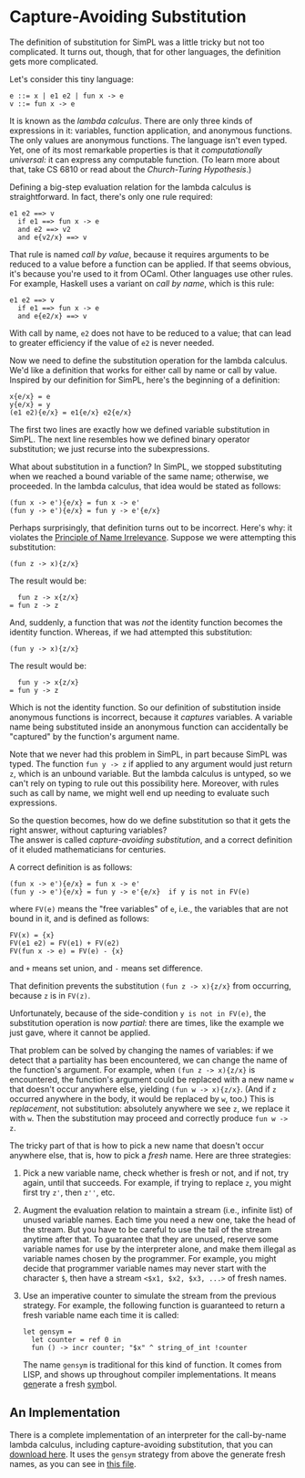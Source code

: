 # Capture-Avoiding Substitution

The definition of substitution for SimPL was a little tricky
but not too complicated. It turns out, though, that for 
other languages, the definition gets more complicated.

Let's consider this tiny language:
```
e ::= x | e1 e2 | fun x -> e
v ::= fun x -> e
```
It is known as the *lambda calculus*.  There are only three kinds of
expressions in it:  variables, function application, and anonymous
functions.  The only values are anonymous functions.  The language isn't
even typed.  Yet, one of its most remarkable properties is that it
*computationally universal:*  it can express any computable function. 
(To learn more about that, take CS 6810 or read about the *Church-Turing
Hypothesis*.)

Defining a big-step evaluation relation for the lambda calculus is
straightforward.  In fact, there's only one rule required:
```
e1 e2 ==> v
  if e1 ==> fun x -> e
  and e2 ==> v2
  and e{v2/x} ==> v
```
That rule is named *call by value*, because it requires arguments
to be reduced to a value before a function can be applied.  If that
seems obvious, it's because you're used to it from OCaml.  Other
languages use other rules.  For example, Haskell uses a variant
on *call by name*, which is this rule:
```
e1 e2 ==> v
  if e1 ==> fun x -> e
  and e{e2/x} ==> v
```
With call by name, `e2` does not have to be reduced to a value;
that can lead to greater efficiency if the value of `e2` is never
needed.  

Now we need to define the substitution operation for the lambda
calculus.  We'd like a definition that works for either call by
name or call by value.  Inspired by our definition for SimPL, here's
the beginning of a definition:
```
x{e/x} = e
y{e/x} = y
(e1 e2){e/x} = e1{e/x} e2{e/x}
```
The first two lines are exactly how we defined variable substitution
in SimPL.  The next line resembles how we defined binary operator
substitution; we just recurse into the subexpressions.

What about substitution in a function?  In SimPL, we stopped
substituting when we reached a bound variable of the same name;
otherwise, we proceeded.  In the lambda calculus, that
idea would be stated as follows:
```
(fun x -> e'){e/x} = fun x -> e'
(fun y -> e'){e/x} = fun y -> e'{e/x}
```
Perhaps surprisingly, that definition turns out to be incorrect.
Here's why:  it violates the [Principle of Name Irrelevance](../basics/scope.html).
Suppose we were attempting this substitution:
```
(fun z -> x){z/x}
```
The result would be:
```
  fun z -> x{z/x}
= fun z -> z
```
And, suddenly, a function that was *not* the identity function
becomes the identity function.  Whereas, if we had attempted
this substitution:
```
(fun y -> x){z/x}
```
The result would be:
```
  fun y -> x{z/x}
= fun y -> z
```
Which is not the identity function.  So our definition of
substitution inside anonymous functions is incorrect, because
it *captures* variables.  A variable name being substituted
inside an anonymous function can accidentally be "captured"
by the function's argument name.

Note that we never had this problem in SimPL, in part because SimPL
was typed.  The function `fun y -> z` if applied to any argument
would just return `z`, which is an unbound variable.  But the
lambda calculus is untyped, so we can't rely on typing to rule
out this possibility here.  Moreover, with rules such as call
by name, we might well end up needing to evaluate such expressions.

So the question becomes, how do we define substitution so that
it gets the right answer, without capturing variables?  
The answer is called *capture-avoiding substitution*,
and a correct definition of it eluded mathematicians for
centuries.

A correct definition is as follows:
```
(fun x -> e'){e/x} = fun x -> e'
(fun y -> e'){e/x} = fun y -> e'{e/x}  if y is not in FV(e)
```
where `FV(e)` means the "free variables" of `e`, i.e., the variables
that are not bound in it, and is defined as follows:
```
FV(x) = {x}
FV(e1 e2) = FV(e1) + FV(e2)
FV(fun x -> e) = FV(e) - {x}
```
and `+` means set union, and `-` means set difference.

That definition prevents the substitution `(fun z -> x){z/x}` from
occurring, because `z` is in `FV(z)`.

Unfortunately, because of the side-condition `y is not in FV(e)`,
the substitution operation is now *partial*:  there are times,
like the example we just gave, where it cannot be applied.

That problem can be solved by changing the names of variables:
if we detect that a partiality has been encountered, we can
change the name of the function's argument.  For example, when
`(fun z -> x){z/x}` is encountered, the function's argument
could be replaced with a new name `w` that doesn't occur anywhere else,
yielding `(fun w -> x){z/x}`.  (And if `z` occurred anywhere in the body,
it would be replaced by `w`, too.)  This is *replacement*, not substitution:
absolutely anywhere we see `z`, we replace it with `w`.  Then the 
substitution may proceed and correctly produce `fun w -> z`.

The tricky part of that is how to pick a new name that doesn't occur anywhere else,
that is, how to pick a *fresh* name.  Here are three strategies:

1. Pick a new variable name, check whether is fresh or not,
  and if not, try again, until that succeeds.  For example, if trying to replace 
  `z`, you might first try `z'`, then `z''`, etc.
  
1. Augment the evaluation relation to maintain a stream (i.e., infinite list)
   of unused variable names.  Each time you need a new one, take the head of the
   stream.  But you have to be careful to use the tail of the stream anytime after
   that.  To guarantee that they are unused, reserve some variable names for use
   by the interpreter alone, and make them illegal as variable names chosen
   by the programmer.  For example, you might decide that programmer variable
   names may never start with the character `$`, then have a stream 
   `<$x1, $x2, $x3, ...>` of fresh names.
   
1. Use an imperative counter to simulate the stream from the previous strategy.
   For example, the following function is guaranteed to return a fresh
   variable name each time it is called:
   ```
   let gensym =
     let counter = ref 0 in
     fun () -> incr counter; "$x" ^ string_of_int !counter
   ```
   The name `gensym` is traditional for this kind of function.  It comes from LISP,
   and shows up throughout compiler implementations.
   It means <u>gen</u>erate a fresh <u>sym</u>bol.  
   
## An Implementation

There is a complete implementation of an interpreter for the call-by-name
lambda calculus, including capture-avoiding substitution, that you
can [download here](lambda.zip).  It uses the `gensym` strategy from
above the generate fresh names, as you can see in [this file](lambda/main.ml).
